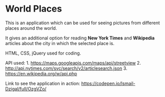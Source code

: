# World Places

This is an application which can be used for seeing pictures from different places around the world.

It gives an additional option for reading **New York Times** and **Wikipedia** articles about the city in which the selected place is.

HTML, CSS, jQuery used for coding.

API used: 1. https://maps.googleapis.com/maps/api/streetview 
          2. http://api.nytimes.com/svc/search/v2/articlesearch.json
          3. https://en.wikipedia.org/w/api.php

Link to see the application in action:  https://codepen.io/Ismail-Dzigal/full/OzgVZo/         